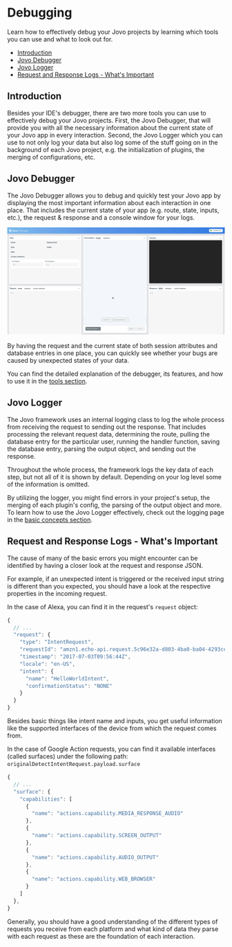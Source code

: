 # Debugging

Learn how to effectively debug your Jovo projects by learning which tools you can use and what to look out for.

* [Introduction](#introduction)
* [Jovo Debugger](#jovo-debugger)
* [Jovo Logger](#jovo-logger)
* [Request and Response Logs - What's Important](#request-and-response-logs--whats-important)

## Introduction

Besides your IDE's debugger, there are two more tools you can use to effectively debug your Jovo projects. First, the Jovo Debugger, that will provide you with all the necessary information about the current state of your Jovo app in every interaction. Second, the Jovo Logger which you can use to not only log your data but also log some of the stuff going on in the background of each Jovo project, e.g. the initialization of plugins, the merging of configurations, etc.

## Jovo Debugger

The Jovo Debugger allows you to debug and quickly test your Jovo app by displaying the most important information about each interaction in one place. That includes the current state of your app (e.g. route, state, inputs, etc.), the request & response and a console window for your logs.

![Jovo Debugger](../img/jovo-debugger-basic-interaction.gif)

By having the request and the current state of both session attributes and database entries in one place, you can quickly see whether your bugs are caused by unexpected states of your data. 

You can find the detailed explanation of the debugger, its features, and how to use it in the [tools section](../tools/debugger.md '../debugger').

## Jovo Logger

The Jovo framework uses an internal logging class to log the whole process from receiving the request to sending out the response. That includes processing the relevant request data, determining the route, pulling the database entry for the particular user, running the handler function, saving the database entry, parsing the output object, and sending out the response.

Throughout the whole process, the framework logs the key data of each step, but not all of it is shown by default. Depending on your log level some of the information is omitted.

By utilizing the logger, you might find errors in your project's setup, the merging of each plugin's config, the parsing of the output object and more. To learn how to use the Jovo Logger effectively, check out the logging page in the [basic concepts section](../basic-concepts/data/logging.md#jovo-logger '../data/logging#jovo-logger').

## Request and Response Logs - What's Important

The cause of many of the basic errors you might encounter can be identified by having a closer look at the request and response JSON.

For example, if an unexpected intent is triggered or the received input string is different than you expected, you should have a look at the respective properties in the incoming request.

In the case of Alexa, you can find it in the request's `request` object:

```js
{
  // ...
  "request": {
    "type": "IntentRequest",
    "requestId": "amzn1.echo-api.request.5c96e32a-d803-4ba0-ba04-4293ce23ggf1",
    "timestamp": "2017-07-03T09:56:44Z",
    "locale": "en-US",
    "intent": {
      "name": "HelloWorldIntent",
      "confirmationStatus": "NONE"
    }
  }
}
```

Besides basic things like intent name and inputs, you get useful information like the supported interfaces of the device from which the request comes from.

In the case of Google Action requests, you can find it available interfaces (called surfaces) under the following path: `originalDetectIntentRequest.payload.surface`

```js
{
  // ...
  "surface": {
    "capabilities": [
      {
        "name": "actions.capability.MEDIA_RESPONSE_AUDIO"
      },
      {
        "name": "actions.capability.SCREEN_OUTPUT"
      },
      {
        "name": "actions.capability.AUDIO_OUTPUT"
      },
      {
        "name": "actions.capability.WEB_BROWSER"
      }
    ]
  },
}
```

Generally, you should have a good understanding of the different types of requests you receive from each platform and what kind of data they parse with each request as these are the foundation of each interaction.

<!--[metadata]: {"description": "Learn how to effectively debug your Jovo projects.", "route": "debugging"}-->

